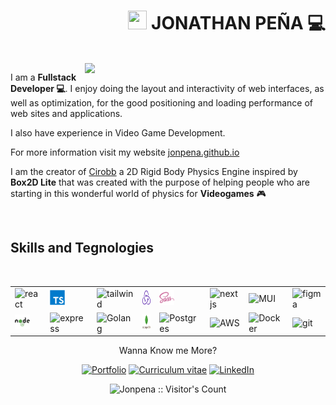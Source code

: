 <div align="right">

# <img src="https://raw.githubusercontent.com/MartinHeinz/MartinHeinz/master/wave.gif" width="30px" height="30px"> JONATHAN PEÑA 💻 

</div>

<br />

<img width="385" height="auto" align="right" src="https://github.com/jonpena/jonpena/blob/main/banner.png">

I am a **Fullstack Developer 💻**. I enjoy doing the layout and interactivity of web interfaces, as well as optimization, for the good positioning and loading performance of web sites and applications.

I also have experience in Video Game Development.

For more information visit my website <a href="https://jonpena.github.io" target="_blank" rel="noopener">jonpena.github.io</a>

I am the creator of <a href="https://github.com/jonpena/Cirobb" target="_blank" rel="noopener">Cirobb</a> a 2D Rigid Body Physics Engine inspired by **Box2D Lite** that was created with the purpose of helping people who are starting 
in this wonderful world of physics for **Videogames** 🎮

<br />

## Skills and Tegnologies

<br />

<table align="center">
    <tr>
        <td><img src="https://react.dev/images/brand/logo_dark.svg" alt="react" width="24" height="24"/></td>
        <td><img src="https://raw.githubusercontent.com/devicons/devicon/master/icons/typescript/typescript-original.svg" alt="typescript" width="24" height="24"/> </td>
        <td><img src="https://upload.wikimedia.org/wikipedia/commons/thumb/d/d5/Tailwind_CSS_Logo.svg/32px-Tailwind_CSS_Logo.svg.png" alt="tailwind"/></td>
        <td><img src="https://raw.githubusercontent.com/devicons/devicon/master/icons/redux/redux-original.svg" alt="redux" width="24" height="24"/> </td> 
        <td><img src="https://raw.githubusercontent.com/devicons/devicon/master/icons/sass/sass-original.svg" alt="sass" width="24" height="24"/></td>
        <td><img src="https://cdn.icon-icons.com/icons2/2389/PNG/32/next_js_logo_icon_145038.png" alt="nextjs"/></td>
        <td><img src="https://v4.mui.com/static/logo.png" alt="MUI" width="24" height="24"/></td>
        <td><img src="https://www.vectorlogo.zone/logos/figma/figma-icon.svg" alt="figma" width="24" height="24"/></td> 
    </tr>
    <tr>
        <td><img src="https://raw.githubusercontent.com/devicons/devicon/master/icons/nodejs/nodejs-original-wordmark.svg" alt="nodejs" width="24" height="24"/></td> 
        <td><img src="https://cdn.icon-icons.com/icons2/2667/PNG/32/folder_express_icon_161294.png" alt="express" width="20" height="20"/></td> 
        <td><img src="https://cdn.icon-icons.com/icons2/2699/PNG/32/golang_logo_icon_171073.png" alt="Golang"/></td> 
        <td><img src="https://raw.githubusercontent.com/devicons/devicon/master/icons/mongodb/mongodb-original-wordmark.svg" alt="mongodb" width="24" height="24"/></td> 
        <td><img src="https://upload.wikimedia.org/wikipedia/commons/thumb/2/29/Postgresql_elephant.svg/30px-Postgresql_elephant.svg.png" alt="Postgres" width="24" height="24"/></td> 
        <td><img src="https://cdn.icon-icons.com/icons2/2407/PNG/32/aws_icon_146074.png" alt="AWS"/></td> 
        <td><img src="https://cdn.icon-icons.com/icons2/2407/PNG/32/docker_icon_146192.png" alt="Docker"/></td> 
        <td><img src="https://www.vectorlogo.zone/logos/git-scm/git-scm-icon.svg" alt="git" width="24" height="24"/></td> 
    </tr>
</table>
    
<p align="center">Wanna Know me More?</p>

<p align="center">
 
<a href="https://jonpena.github.io/" target="_blank">
<img src="https://img.shields.io/badge/Portfolio-blue?style=for-the-badge&logo=html5&logoColor=orange" alt="Portfolio" /></a> 

<a href="https://jonpena.github.io/CV.pdf" target="_blank">
<img src="https://img.shields.io/badge/curriculum-007EC6?logo=readdotcv&style=for-the-badge" alt="Curriculum vitae" /></a>  

<a href="https://www.linkedin.com/in/jonpeña" target="_blank">
<img src="https://img.shields.io/badge/LinkedIn-0077B5?style=for-the-badge&logo=linkedin&logoColor=white" alt="LinkedIn"/></a>
    
<p align="center"><img src="https://visitor-badge.laobi.icu/badge?page_id=jonpena.jonpena" alt="Jonpena :: Visitor's Count" /></p>
    
</p>

